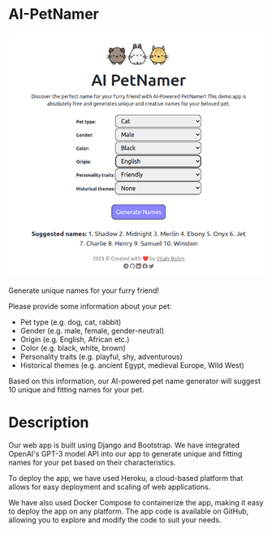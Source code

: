 # AI-PetNamer

![App preview](https://raw.githubusercontent.com/dravicenna/ai-petnamer/main/cover-image.png)

Generate unique names for your furry friend!

Please provide some information about your pet:
- Pet type (e.g. dog, cat, rabbit)
- Gender (e.g. male, female, gender-neutral)
- Origin (e.g. English, African etc.)
- Color (e.g. black, white, brown)
- Personality traits (e.g. playful, shy, adventurous)
- Historical themes (e.g. ancient Egypt, medieval Europe, Wild West)

Based on this information, our AI-powered pet name generator will suggest 10 unique and fitting names for your pet.

# Description
Our web app is built using Django and Bootstrap. We have integrated OpenAI's GPT-3 model API into our app to generate unique and fitting names for your pet based on their characteristics.

To deploy the app, we have used Heroku, a cloud-based platform that allows for easy deployment and scaling of web applications.

We have also used Docker Compose to containerize the app, making it easy to deploy the app on any platform. The app code is available on GitHub, allowing you to explore and modify the code to suit your needs.
